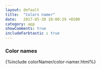 ```yaml
---
layout: default
title:  "Colors namer"
date:   2017-05-30 10:00:29 +0200
category: app
showComments: true
includeFarbtastic : true
---
```


### Color names 

{%include colorNamer/color-namer.html%}
